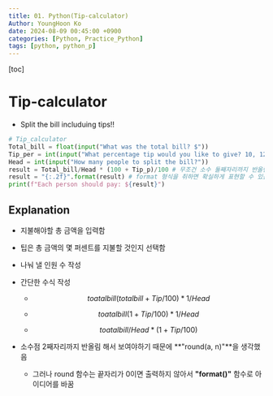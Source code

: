 ```yaml
---
title: 01. Python(Tip-calculator)
Author: YoungHoon Ko
date: 2024-08-09 00:45:00 +0900
categories: [Python, Practice_Python]
tags: [python, python_p]
---
```


[toc]

# Tip-calculator

- Split the bill includuing tips!!

```python
# Tip_calculator
Total_bill = float(input("What was the total bill? $"))
Tip_per = int(input("What percentage tip would you like to give? 10, 12 or 15? "))
Head = int(input("How many people to split the bill?"))
result = Total_bill/Head * (100 + Tip_p)/100 # 무조건 소수 둘째자리까지 반올림 하기
result = "{:.2f}".format(result) # format 형식을 취하면 확실하게 표현할 수 있음
print(f"Each person should pay: ${result}")
```

## Explanation

- 지불해야할 총 금액을 입력함

- 팁은 총 금액의 몇 퍼센트를 지불할 것인지 선택함

- 나눠 낼 인원 수 작성

- 간단한 수식 작성

  - $$
    toatalbill(totalbill + Tip/100) * 1/Head
    $$

  - $$
    toatalbill(1 + Tip/100) * 1/Head
    $$

  - $$
    toatalbill/Head * (1 + Tip/100)
    $$

- 소수점 2째자리까지 반올림 해서 보여야하기 때문에 **"round(a, n)"**을 생각했음

  - 그러나 round 함수는 끝자리가 0이면 출력하지 않아서 **"format()"** 함수로 아이디어를 바꿈

